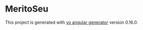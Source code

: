 # MeritoSeu

This project is generated with [yo angular generator](https://github.com/yeoman/generator-angular)
version 0.16.0.
